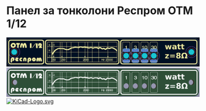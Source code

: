 # Панел за тонколони Респром ОТМ 1/12

![pcb.png](https://raw.githubusercontent.com/BaiGeorgi/Resprom_OTM_1-12/main/otm_1-12-front_panel/pcb.png)
![render.png](https://raw.githubusercontent.com/BaiGeorgi/Resprom_OTM_1-12/main/otm_1-12-front_panel/render.png)
[![KiCad-Logo.svg](https://upload.wikimedia.org/wikipedia/commons/5/59/KiCad-Logo.svg)](https://www.kicad.org/)
